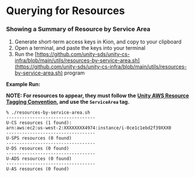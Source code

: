 # Querying for Resources

### Showing a Summary of Resource by Service Area

1. Generate short-term access keys in Kion, and copy to your clipboard
2. Open a terminal, and paste the keys into your terminal
3. Run the [https://github.com/unity-sds/unity-cs-infra/blob/main/utils/resources-by-service-area.sh](https://github.com/unity-sds/unity-cs-infra/blob/main/utils/resources-by-service-area.sh) program

**Example Run:**

**NOTE:  For resources to appear, they must follow the** [**Unity AWS Resource Tagging Convention**](https://unity-sds.gitbook.io/docs/developer-docs/common-services/docs/users-guide/deployment/unity-aws-resource-tagging-conventions)**, and use the `ServiceArea` tag.**

```
% ./resources-by-service-area.sh
----------------------------------
U-CS resources (1 found):
arn:aws:ec2:us-west-2:XXXXXXXX4974:instance/i-0ce1c1ebd2f39XXX0
----------------------------------
U-SPS resources (0 found)
----------------------------------
U-DS resources (0 found)
----------------------------------
U-ADS resources (0 found)
----------------------------------
U-AS resources (0 found)
```
